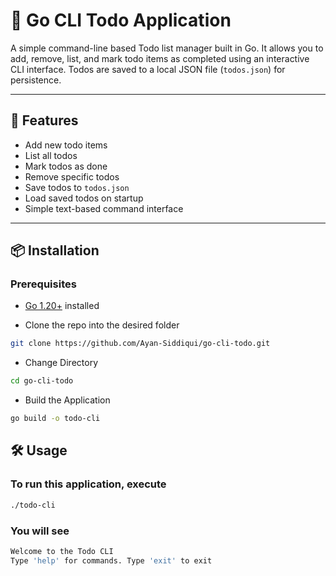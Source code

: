 # 📝 Go CLI Todo Application

A simple command-line based Todo list manager built in Go. It allows you to add, remove, list, and mark todo items as completed using an interactive CLI interface. Todos are saved to a local JSON file (`todos.json`) for persistence.

---

## 🚀 Features

- Add new todo items
- List all todos
- Mark todos as done
- Remove specific todos
- Save todos to `todos.json`
- Load saved todos on startup
- Simple text-based command interface

---

## 📦 Installation

### Prerequisites

- [Go 1.20+](https://golang.org/dl/) installed
  
- Clone the repo into the desired folder

```bash
git clone https://github.com/Ayan-Siddiqui/go-cli-todo.git
```

- Change Directory

```bash
cd go-cli-todo
```

- Build the Application

```bash
go build -o todo-cli
```

## 🛠️ Usage

### To run this application, execute

```bash
./todo-cli
```

### You will see
```bash
Welcome to the Todo CLI
Type 'help' for commands. Type 'exit' to exit
```

